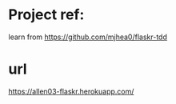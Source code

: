 # Project ref:
learn from <u>https://github.com/mjhea0/flaskr-tdd</u>

# url
https://allen03-flaskr.herokuapp.com/
